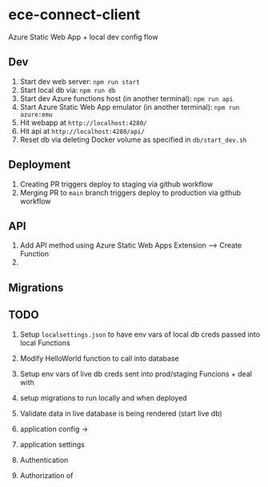 # ece-connect-client

Azure Static Web App + local dev config flow

## Dev

1. Start dev web server: `npm run start`
1. Start local db via: `npm run db`
1. Start dev Azure functions host (in another terminal): `npm run api`
1. Start Azure Static Web App emulator (in another terminal): `npm run azure:emu`
1. Hit webapp at `http://localhost:4280/`
1. Hit api at `http://localhost:4280/api/`
1. Reset db via deleting Docker volume as specified in `db/start_dev.sh`

## Deployment

1. Creating PR triggers deploy to staging via github workflow
1. Merging PR to `main` branch triggers deploy to production via github workflow

## API

1. Add API method using Azure Static Web Apps Extension --> Create Function
1. 

## Migrations


## TODO

1. Setup `localsettings.json` to have env vars of local db creds passed into local Functions
1. Modify HelloWorld function to call into database
1. Setup env vars of live db creds sent into prod/staging Funcions + deal with 
1. setup migrations to run locally and when deployed
1. Validate data in live database is being rendered (start live db)

1. application config -> 
1. application settings
1. Authentication
1. Authorization of 